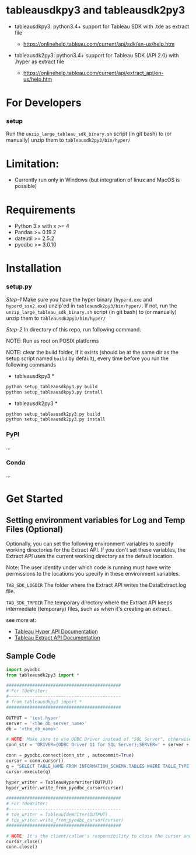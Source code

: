 # tableausdkpy3 and tableausdk2py3

- tableausdkpy3: python3.4+ support for Tableau SDK with .tde as extract file
  - https://onlinehelp.tableau.com/current/api/sdk/en-us/help.htm

- tableausdk2py3: python3.4+ support for Tableau SDK (API 2.0) with .hyper as extract file
  - https://onlinehelp.tableau.com/current/api/extract_api/en-us/help.htm


# For Developers

### setup
Run the `unzip_large_tableau_sdk_binary.sh` script (in git bash) to (or manually) unzip them to `tableausdk2py3/bin/hyper/`


  
# Limitation:
- Currently run only in Windows (but integration of linux and MacOS is possible)



# Requirements
- Python 3.x with x >= 4
- Pandas >= 0.19.2
- dateutil >= 2.5.2
- pyodbc >= 3.0.10




# Installation

### setup.py
*Step-1*
Make sure you have the hyper binary (`hyperd.exe` and `hyperd_sse2.exe`) unzip'ed in `tableausdk2py3/bin/hyper/`. 
If not, run the `unzip_large_tableau_sdk_binary.sh` script (in git bash) to (or manually) unzip them to `tableausdk2py3/bin/hyper/`

*Step-2*
In directory of this repo, run following command.

NOTE: Run as root on POSIX platforms

NOTE: clear the build folder, if it exists (should be at the same dir as the setup script named `build` by default), every time before you run the following commands

* tableausdkpy3 *
```bash
python setup_tableausdkpy3.py build
python setup_tableausdkpy3.py install
```

* tableausdk2py3 *
```bash
python setup_tableausdk2py3.py build
python setup_tableausdk2py3.py install
```

### PyPI
...

### Conda
...


# Get Started
## Setting environment variables for Log and Temp Files (Optional)

Optionally, you can set the following environment variables to specify working directories for the Extract API. If you don't set these variables, the Extract API uses the current working directory as the default location.

Note: The user identity under which code is running must have write permissions to the locations you specify in these environment variables.

`TAB_SDK_LOGDIR` The folder where the Extract API writes the DataExtract.log file.

`TAB_SDK_TMPDIR` The temporary directory where the Extract API keeps intermediate (temporary) files, such as when it's creating an extract.

see more at:
- [Tableau Hyper API Documentation](https://onlinehelp.tableau.com/current/api/extract_api/en-us/help.htm#Extract/extract_api_installing.htm%3FTocPath)
- [Tableau Extract API Documentation](https://onlinehelp.tableau.com/current/api/sdk/en-us/help.htm#SDK/tableau_sdk_installing.htm%3FTocPath)

## Sample Code
```python
import pyodbc
from tableausdk2py3 import *

############################################
# For TdeWriter:
#-------------------------------------------
# from tableausdkpy3 import *
############################################

OUTPUT = 'test.hyper'
server = '<the_db_server_name>'
db = '<the_db_name>'

# NOTE: Make sure to use ODBC Driver instead of "SQL Server", otherwise pyodbc will convert SQL datetime/date into str
conn_str = 'DRIVER={ODBC Driver 11 for SQL Server};SERVER=' + server + ';DATABASE=' + db + ';Trusted_Connection=yes'

conn = pyodbc.connect(conn_str , autocommit=True)
cursor = conn.cursor()
q = "SELECT TABLE_NAME FROM INFORMATION_SCHEMA.TABLES WHERE TABLE_TYPE = 'BASE TABLE'"
cursor.execute(q)

hyper_writer = TableauHyperWriter(OUTPUT)
hyper_writer.write_from_pyodbc_cursor(cursor)

############################################
# For TdeWriter:
#-------------------------------------------
# tde_writer = TableauTdeWriter(OUTPUT)
# tde_writer.write_from_pyodbc_cursor(cursor)
############################################

# NOTE: It's the client/caller's responsibility to close the cursor and connection
cursor.close()
conn.close()
```




